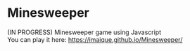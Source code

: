 # Minesweeper
 (IN PROGRESS) Minesweeper game using Javascript\
 You can play it here: https://imaique.github.io/Minesweeper/
